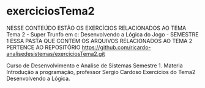 # exerciciosTema2
NESSE CONTEÚDO ESTÃO OS EXERCÍCIOS RELACIONADOS AO TEMA Tema 2 - Super Trunfo em c: Desenvolvendo a Lógica do Jogo - SEMESTRE 1
ESSA PASTA QUE CONTEM OS ARQUIVOS RELACIONADOS AO TEMA 2 PERTENCE AO REPOSITÓRIO https://github.com/ricardo-analisedesistemas/exerciciosTema2.git

Curso de Desenvolvimento e Analise de Sistemas Semestre 1.
Materia Introdução a programação, professor Sergio Cardoso
Exercícios do Tema2 Desenvolvendo a Lógica.